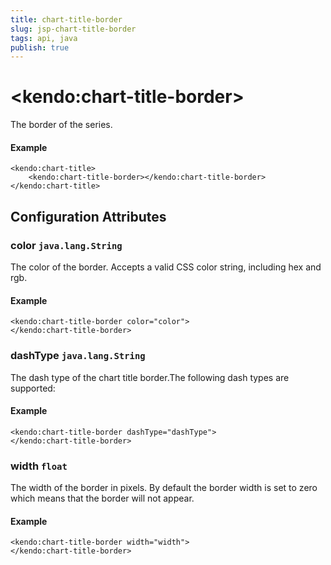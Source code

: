 ```yaml
---
title: chart-title-border
slug: jsp-chart-title-border
tags: api, java
publish: true
---
```


# \<kendo:chart-title-border\>

The border of the series.

#### Example
    <kendo:chart-title>
        <kendo:chart-title-border></kendo:chart-title-border>
    </kendo:chart-title>

## Configuration Attributes

### color `java.lang.String`

The color of the border. Accepts a valid CSS color string, including hex and rgb.

#### Example
    <kendo:chart-title-border color="color">
    </kendo:chart-title-border>

### dashType `java.lang.String`

The dash type of the chart title border.The following dash types are supported:

#### Example
    <kendo:chart-title-border dashType="dashType">
    </kendo:chart-title-border>

### width `float`

The width of the border in pixels. By default the border width is set to zero which means that the border will not appear.

#### Example
    <kendo:chart-title-border width="width">
    </kendo:chart-title-border>


